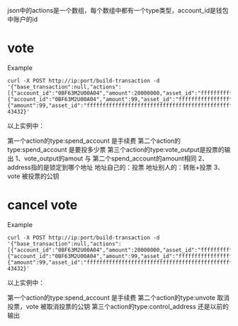 json中的actions是一个数组，每个数组中都有一个type类型，account_id是钱包中账户的id

# vote

Example

```shell
curl -X POST http://ip:port/build-transaction -d '{"base_transaction":null,"actions":[{"account_id":"0BF63M2U00A04","amount":20000000,"asset_id":"ffffffffffffffffffffffffffffffffffffffffffffffffffffffffffffffff","type":"spend_account"},{"account_id":"0BF63M2U00A04","amount":99,"asset_id":"ffffffffffffffffffffffffffffffffffffffffffffffffffffffffffffffff","type":"spend_account"},{"amount":99,"asset_id":"ffffffffffffffffffffffffffffffffffffffffffffffffffffffffffffffff","address":"sm1qt3rl8gxa8c0fj4h7tv8cjurja5elnmaeu5e2su","vote":"af594006a40837d9f028daabb6d589df0b9138daefad5683e5233c2646279217294a8d532e60863bcf196625a35fb8ceeffa3c09610eb92dcfb655a947f13269","type":"vote_output"}],"ttl":0,"time_range": 43432}'
```

以上实例中：

第一个action的type:spend_account 是手续费
第二个action的type:spend_account 是要投多少票
第三个action的type:vote_output是投票的输出
1、vote_output的amout 与 第二个spend_account的amount相同
2、address指的是锁定到哪个地址
    地址自己的：投票
    地址别人的：转账+投票
3、vote
    被投票的公钥



# cancel vote

Example

```shell
curl -X POST http://ip:port/build-transaction -d '{"base_transaction":null,"actions":[{"account_id":"0BF63M2U00A04","amount":20000000,"asset_id":"ffffffffffffffffffffffffffffffffffffffffffffffffffffffffffffffff","type":"spend_account"},{"account_id":"0BF63M2U00A04","amount":99,"asset_id":"ffffffffffffffffffffffffffffffffffffffffffffffffffffffffffffffff","vote":"af594006a40837d9f028daabb6d589df0b9138daefad5683e5233c2646279217294a8d532e60863bcf196625a35fb8ceeffa3c09610eb92dcfb655a947f13269","type":"unvote"},{"amount":99,"asset_id":"ffffffffffffffffffffffffffffffffffffffffffffffffffffffffffffffff","address":"bm1q50u3z8empm5ke0g3ngl2t3sqtr6sd7cepd3z68","type":"control_address"}],"ttl":0,"time_range": 43432}'
```

以上实例中：

第一个action的type:spend_account 是手续费
第二个action的type:unvote  取消投票，vote 被取消投票的公钥
第三个action的type:control_address 还是以前的输出